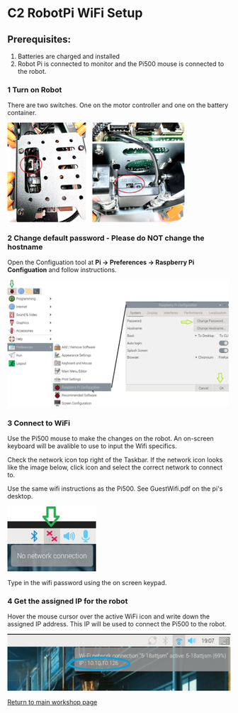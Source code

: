 # **C2 RobotPi WiFi Setup**

## Prerequisites:

  1. Batteries are charged and installed
  1. Robot Pi is connected to monitor and the Pi500 mouse is connected to the robot.
   
### 1 Turn on Robot

   There are two switches. One on the motor controller and one on the battery container.
   
   <img src="/zzimages/RoobotOnOff.jpg" width="400" > 


### 2 Change default password - Please do NOT change the hostname

   Open the Configuation tool at **Pi -> Preferences -> Raspberry Pi Configuation** and follow instructions.   
   
   <img src="/zzimages/PiConfigPW.jpg" width="500" > 

### 3 Connect to WiFi

   Use the Pi500 mouse to make the changes on the robot. An on-screen keyboard will be avalible to use to input the Wifi specifics. 

   Check the network icon top right of the Taskbar. If the network icon looks like the image below, click icon and select the correct network to connect to.

   Use the same wifi instructions as the Pi500.  See GuestWifi.pdf on the pi's desktop.

   <img src="/zzimages/wifisetup-01.jpg" width="200" > 

   Type in the wifi password using the on screen keypad.

### 4 Get the assigned IP for the robot

   Hover the mouse cursor over the active WiFi icon and write down the assigned IP address. This IP will be used to connect the Pi500 to the robot.   

   <img src="/zzimages/robotwifi.jpg" width="600" > 

[Return to main workshop page](/README.md)


    














